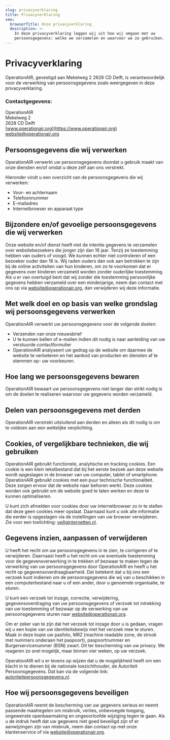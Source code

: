 ```yaml
---
slug: privacyverklaring
title: Privacyverklaring
seo:
  browserTitle: Onze privacyverklaring
  description: >-
    In deze privacyverklaring leggen wij uit hoe wij omgaan met uw
    persoonsgegevens: welke we verzamelen en waarvoor we ze gebruiken.
---
```

# Privacyverklaring

OperationAIR, gevestigd aan Mekelweg 2 2628 CD Delft, is verantwoordelijk voor de verwerking van persoonsgegevens zoals weergegeven in deze privacyverklaring.

### Contactgegevens:

OperationAIR  
Mekelweg 2  
2628 CD Delft  
[www.operationair.org](https://www.operationair.org)  
[website@operationair.org](mailto:website@operationair.org)

## Persoonsgegevens die wij verwerken

OperationAIR verwerkt uw persoonsgegevens doordat u gebruik maakt van onze diensten en/of omdat u deze zelf aan ons verstrekt.

Hieronder vindt u een overzicht van de persoonsgegevens die wij verwerken:

- Voor- en achternaam
- Telefoonnummer
- E-mailadres
- Internetbrowser en apparaat type

## Bijzondere en/of gevoelige persoonsgegevens die wij verwerken

Onze website en/of dienst heeft niet de intentie gegevens te verzamelen over websitebezoekers die jonger zijn dan 16 jaar. Tenzij ze toestemming hebben van ouders of voogd. We kunnen echter niet controleren of een bezoeker ouder dan 16 is. Wij raden ouders dan ook aan betrokken te zijn bij de online activiteiten van hun kinderen, om zo te voorkomen dat er gegevens over kinderen verzameld worden zonder ouderlijke toestemming. Als u er van overtuigd bent dat wij zonder die toestemming persoonlijke gegevens hebben verzameld over een minderjarige, neem dan contact met ons op via website@operationair.org, dan verwijderen wij deze informatie.

## Met welk doel en op basis van welke grondslag wij persoonsgegevens verwerken

OperationAIR verwerkt uw persoonsgegevens voor de volgende doelen:

- Verzenden van onze nieuwsbrief
- U te kunnen bellen of e-mailen indien dit nodig is naar aanleiding van uw verstuurde contactformulier
- OperationAIR analyseert uw gedrag op de website om daarmee de website te verbeteren en het aanbod van producten en diensten af te stemmen op- uw voorkeuren.

## Hoe lang we persoonsgegevens bewaren

OperationAIR bewaart uw persoonsgegevens niet langer dan strikt nodig is om de doelen te realiseren waarvoor uw gegevens worden verzameld.

## Delen van persoonsgegevens met derden

OperationAIR verstrekt uitsluitend aan derden en alleen als dit nodig is om te voldoen aan een wettelijke verplichting.

## Cookies, of vergelijkbare technieken, die wij gebruiken

OperationAIR gebruikt functionele, analytische en tracking cookies. Een cookie is een klein tekstbestand dat bij het eerste bezoek aan deze website wordt opgeslagen in de browser van uw computer, tablet of smartphone. OperationAIR gebruikt cookies met een puur technische functionaliteit. Deze zorgen ervoor dat de website naar behoren werkt. Deze cookies worden ook gebruikt om de website goed te laten werken en deze te kunnen optimaliseren.

U kunt zich afmelden voor cookies door uw internetbrowser zo in te stellen dat deze geen cookies meer opslaat. Daarnaast kunt u ook alle informatie die eerder is opgeslagen via de instellingen van uw browser verwijderen.
Zie voor een toelichting: [veiliginternetten.nl](https://veiliginternetten.nl/themes/situatie/cookies-wat-zijn-het-en-wat-doe-ik-ermee/).

## Gegevens inzien, aanpassen of verwijderen

U heeft het recht om uw persoonsgegevens in te zien, te corrigeren of te verwijderen. Daarnaast heeft u het recht om uw eventuele toestemming voor de gegevensverwerking in te trekken of bezwaar te maken tegen de verwerking van uw persoonsgegevens door OperationAIR en heeft u het recht op gegevensoverdraagbaarheid. Dat betekent dat u bij ons een verzoek kunt indienen om de persoonsgegevens die wij van u beschikken in een computerbestand naar u of een ander, door u genoemde organisatie, te sturen.

U kunt een verzoek tot inzage, correctie, verwijdering, gegevensoverdraging van uw persoonsgegevens of verzoek tot intrekking van uw toestemming of bezwaar op de verwerking van uw persoonsgegevens sturen naar [website@operationair.org](mailto:website@operationair.org).

Om er zeker van te zijn dat het verzoek tot inzage door u is gedaan, vragen wij u een kopie van uw identiteitsbewijs met het verzoek mee te sturen. Maak in deze kopie uw pasfoto, MRZ (machine readable zone, de strook met nummers onderaan het paspoort), paspoortnummer en Burgerservicenummer (BSN) zwart. Dit ter bescherming van uw privacy. We reageren zo snel mogelijk, maar binnen vier weken, op uw verzoek.

OperationAIR wil u er tevens op wijzen dat u de mogelijkheid heeft om een klacht in te dienen bij de nationale toezichthouder, de Autoriteit Persoonsgegevens. Dat kan via de volgende link: [autoriteitpersoonsgegevens.nl](https://autoriteitpersoonsgegevens.nl/nl/contact-met-de-autoriteit-persoonsgegevens/tip-ons).

## Hoe wij persoonsgegevens beveiligen

OperationAIR neemt de bescherming van uw gegevens serieus en neemt passende maatregelen om misbruik, verlies, onbevoegde toegang, ongewenste openbaarmaking en ongeoorloofde wijziging tegen te gaan. Als u de indruk heeft dat uw gegevens niet goed beveiligd zijn of er aanwijzingen zijn van misbruik, neem dan contact op met onze klantenservice of via [website@operationair.org](mailto:website@operationair.org).